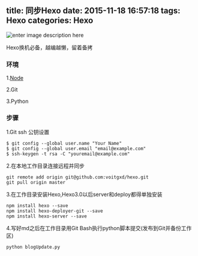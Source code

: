 title: 同步Hexo
date: 2015-11-18 16:57:18
tags: Hexo
categories: Hexo
---
![enter image description here](http://7xnq6l.com1.z0.glb.clouddn.com/4845745_161629814000_ok.jpg)

Hexo换机必备，越编越懒，留着备拷

<!--more-->

### 环境

1.[Node](https://nodejs.org/en/)

2.Git

3.Python

### 步骤

1.Git ssh 公钥设置

```
$ git config --global user.name "Your Name"
$ git config --global user.email "email@example.com"
$ ssh-keygen -t rsa -C "youremail@example.com"
```

2.在本地工作目录连接远程并同步

```
git remote add origin git@github.com:voitgxd/hexo.git
git pull origin master
```

3.在工作目录安装Hexo,Hexo3.0以后server和deploy都得单独安装

```
npm install hexo --save
npm install hexo-deployer-git --save
npm install hexo-server --save
```

4.写好md之后在工作目录用Git Bash执行python脚本提交(发布到Git并备份工作区)

```
python blogUpdate.py
```